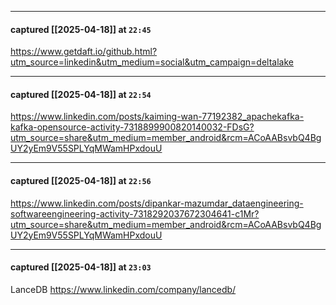

---
#### captured [[2025-04-18]] at `22:45`

https://www.getdaft.io/github.html?utm_source=linkedin&utm_medium=social&utm_campaign=deltalake


---
#### captured [[2025-04-18]] at `22:54`

https://www.linkedin.com/posts/kaiming-wan-77192382_apachekafka-kafka-opensource-activity-7318899900820140032-FDsG?utm_source=share&utm_medium=member_android&rcm=ACoAABsvbQ4BgUY2yEm9V55SPLYqMWamHPxdouU


---
#### captured [[2025-04-18]] at `22:56`

https://www.linkedin.com/posts/dipankar-mazumdar_dataengineering-softwareengineering-activity-7318292037672304641-c1Mr?utm_source=share&utm_medium=member_android&rcm=ACoAABsvbQ4BgUY2yEm9V55SPLYqMWamHPxdouU


---
#### captured [[2025-04-18]] at `23:03`

LanceDB
https://www.linkedin.com/company/lancedb/
